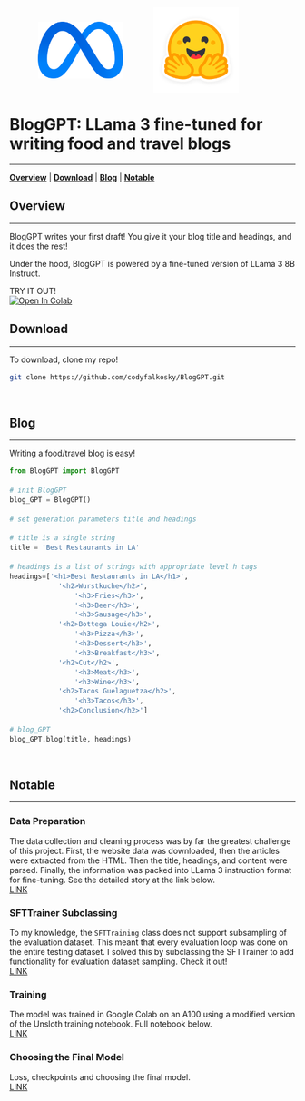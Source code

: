 <div align="center">
    <img src="./images/meta_logo.png" width="150px" style="display: inline-block; vertical-align: middle; padding-right: 50px"></img>
    <img src="./images/huggingface_logo.png" width="150px" style="display: inline-block; vertical-align: middle; padding-right: 50px"></img>
</div>

# BlogGPT: LLama 3 fine-tuned for writing food and travel blogs
***

[**Overview**](#1)
| [**Download**](#2)
| [**Blog**](#3)
| [**Notable**](#4)
<div id='1'></div>

## Overview
***
BlogGPT writes your first draft! You give it your blog title and headings, and it does the rest!


Under the hood, BlogGPT is powered by a fine-tuned version of LLama 3 8B Instruct.

TRY IT OUT!  
[![Open In Colab](https://colab.research.google.com/assets/colab-badge.svg)](https://colab.research.google.com/drive/1wW-QVKf4MEVFzFIxRH18va2iZWYK4kts?usp=sharing)
<br>
<div id='2'></div>

## Download
***
To download, clone my repo!

```bash
git clone https://github.com/codyfalkosky/BlogGPT.git
```

<br>
<div id='3'></div>

## Blog
***

Writing a food/travel blog is easy!


```python
from BlogGPT import BlogGPT

# init BlogGPT
blog_GPT = BlogGPT()

# set generation parameters title and headings

# title is a single string
title = 'Best Restaurants in LA'

# headings is a list of strings with appropriate level h tags
headings=['<h1>Best Restaurants in LA</h1>', 
            '<h2>Wurstkuche</h2>',
                '<h3>Fries</h3>',
                '<h3>Beer</h3>',
                '<h3>Sausage</h3>',
            '<h2>Bottega Louie</h2>',
                '<h3>Pizza</h3>',
                '<h3>Dessert</h3>',
                '<h3>Breakfast</h3>',
            '<h2>Cut</h2>', 
                '<h3>Meat</h3>',
                '<h3>Wine</h3>',
            '<h2>Tacos Guelaguetza</h2>',
                '<h3>Tacos</h3>',
            '<h2>Conclusion</h2>']

# blog_GPT
blog_GPT.blog(title, headings)
```


<br>
<div id='4'></div>

## Notable
***

### Data Preparation
The data collection and cleaning process was by far the greatest challenge of this project.  First, the website data was downloaded, then the articles were extracted from the HTML.  Then the title, headings, and content were parsed. Finally, the information was packed into LLama 3 instruction format for fine-tuning.  See the detailed story at the link below.  
[LINK](./Data_Preparation.md)  

### SFTTrainer Subclassing
To my knowledge, the `SFTTraining` class does not support subsampling of the evaluation dataset. This meant that every evaluation loop was done on the entire testing dataset.  I solved this by subclassing the SFTTrainer to add functionality for evaluation dataset sampling.  Check it out!  
[LINK](./SFTTrainer_Subclassing.ipynb)

### Training
The model was trained in Google Colab on an A100 using a modified version of the Unsloth training notebook.  Full notebook below.  
[LINK](https://colab.research.google.com/drive/1nrpi6sL9GWrft0UPe_iJLKEnxwO1jAPD?usp=sharing)

### Choosing the Final Model
Loss, checkpoints and choosing the final model.  
[LINK](./Choosing_The_Final_Model.md)


